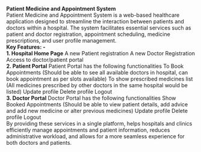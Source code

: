 **Patient Medicine and Appointment System**
<br>
Patient Medicine and Appointment System is a web-based healthcare application designed to streamline the interaction between patients and doctors within a hospital. 
The system facilitates essential services such as patient and doctor registration, appointment scheduling, medicine prescriptions, and user profile management.
<br>
**Key Features: -**
<br>
**1.	Hospital Home Page**
      	A new Patient registration
         A new Doctor Registration
         Access to doctor/patient portal
         <br>
**2.	Patient Portal**
Patient Portal has the following functionalities
         To Book Appointments (Should be able to see all available doctors in hospital, can book appointment as per slots available)
         To show prescribed medicines list (All medicines prescribed by other doctors in the same hospital would be listed)
         Update profile
         Delete profile
         Logout
         <br>
**3.	Doctor Portal**
Doctor Portal has the following functionalities
         Show Booked Appointments (Should be able to view patient details, add advice and add new medicine or alter previous medicines)
         Update profile
         Delete profile
         Logout
         <br>
   By providing these services in a single platform, helps hospitals and clinics efficiently manage appointments and patient information, reduces administrative workload, and allows for a more seamless experience for both doctors and patients.
   <br>
